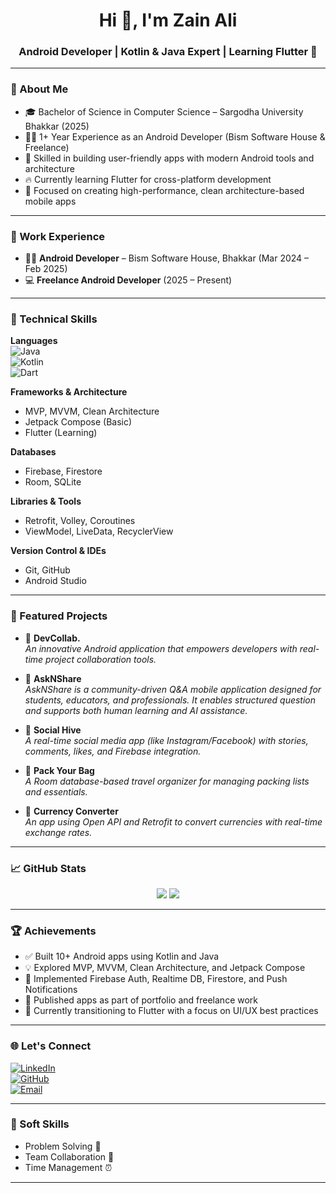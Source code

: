 <h1 align="center">Hi 👋, I'm Zain Ali</h1>
<h3 align="center">Android Developer | Kotlin & Java Expert | Learning Flutter 🚀</h3>

---

### 📍 About Me

- 🎓 Bachelor of Science in Computer Science – Sargodha University Bhakkar (2025)
- 👨‍💻 1+ Year Experience as an Android Developer (Bism Software House & Freelance)
- 📱 Skilled in building user-friendly apps with modern Android tools and architecture
- 🔥 Currently learning Flutter for cross-platform development
- 🚀 Focused on creating high-performance, clean architecture-based mobile apps

---

### 💼 Work Experience

- 👨‍💼 **Android Developer** – Bism Software House, Bhakkar (Mar 2024 – Feb 2025)  
- 💻 **Freelance Android Developer** (2025 – Present)

---

### 📌 Technical Skills

**Languages**  
![Java](https://img.shields.io/badge/Java-ED8B00?style=for-the-badge&logo=java&logoColor=white)  
![Kotlin](https://img.shields.io/badge/Kotlin-7F52FF?style=for-the-badge&logo=kotlin&logoColor=white)  
![Dart](https://img.shields.io/badge/Dart-0175C2?style=for-the-badge&logo=dart&logoColor=white)

**Frameworks & Architecture**  
- MVP, MVVM, Clean Architecture  
- Jetpack Compose (Basic)  
- Flutter (Learning)

**Databases**  
- Firebase, Firestore  
- Room, SQLite

**Libraries & Tools**  
- Retrofit, Volley, Coroutines  
- ViewModel, LiveData, RecyclerView

**Version Control & IDEs**  
- Git, GitHub  
- Android Studio

---

### 📱 Featured Projects

- 🔗 **DevCollab.**  
  _An innovative Android application that empowers developers with real-time project collaboration tools._

- 🔗 **AskNShare**  
  _AskNShare is a community-driven Q&A mobile application designed for students, educators, and professionals. It enables structured question and supports both human learning and AI assistance._
  
- 🔗 **Social Hive**  
  _A real-time social media app (like Instagram/Facebook) with stories, comments, likes, and Firebase integration._
  
- 🔗 **Pack Your Bag**  
  _A Room database-based travel organizer for managing packing lists and essentials._

- 🔗 **Currency Converter**  
  _An app using Open API and Retrofit to convert currencies with real-time exchange rates._

---

### 📈 GitHub Stats

<p align="center">
  <img src="https://github-readme-stats.vercel.app/api?username=alizain9&show_icons=true&theme=tokyonight" />
  <img src="https://github-readme-stats.vercel.app/api/top-langs/?username=alizain9&layout=compact&theme=tokyonight" />
</p>

---

### 🏆 Achievements

- ✅ Built 10+ Android apps using Kotlin and Java
- 💡 Explored MVP, MVVM, Clean Architecture, and Jetpack Compose
- 🔄 Implemented Firebase Auth, Realtime DB, Firestore, and Push Notifications
- 🚀 Published apps as part of portfolio and freelance work
- 📘 Currently transitioning to Flutter with a focus on UI/UX best practices

---

### 🌐 Let's Connect

[![LinkedIn](https://img.shields.io/badge/LinkedIn-Zain%20Ali-blue?style=for-the-badge&logo=linkedin)](https://www.linkedin.com/in/zain-ali-android-develper/)  
[![GitHub](https://img.shields.io/badge/GitHub-alizain9-black?style=for-the-badge&logo=github)](https://github.com/alizain9)  
[![Email](https://img.shields.io/badge/Gmail-imrzainhere@gmail.com-red?style=for-the-badge&logo=gmail)](mailto:imrzainhere@gmail.com)

---

### 🧠 Soft Skills

- Problem Solving 🤔  
- Team Collaboration 🤝  
- Time Management ⏰

---

